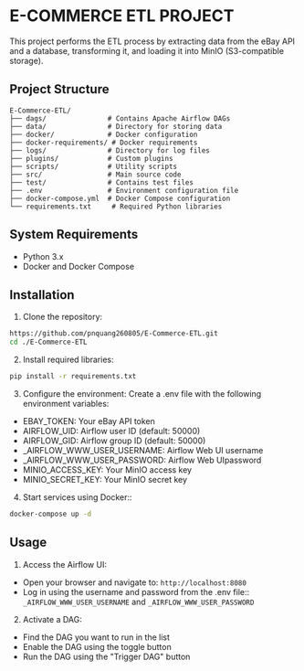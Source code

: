 # E-COMMERCE ETL PROJECT

This project performs the ETL process by extracting data from the eBay API and a database, transforming it, and loading it into MinIO (S3-compatible storage).

## Project Structure

```
E-Commerce-ETL/
├── dags/               # Contains Apache Airflow DAGs
├── data/               # Directory for storing data
├── docker/             # Docker configuration
├── docker-requirements/ # Docker requirements
├── logs/               # Directory for log files
├── plugins/            # Custom plugins
├── scripts/            # Utility scripts
├── src/                # Main source code
├── test/               # Contains test files
├── .env                # Environment configuration file
├── docker-compose.yml  # Docker Compose configuration
└── requirements.txt     # Required Python libraries
```
## System Requirements

- Python 3.x
- Docker and Docker Compose

## Installation

1. Clone the repository:
```bash
https://github.com/pnquang260805/E-Commerce-ETL.git
cd ./E-Commerce-ETL
```

2. Install required libraries:
```bash
pip install -r requirements.txt
```

3. Configure the environment: 
Create a .env file with the following environment variables:
+ EBAY_TOKEN: Your eBay API token
+ AIRFLOW_UID: Airflow user ID (default: 50000)
+ AIRFLOW_GID: Airflow group ID (default: 50000)
+ _AIRFLOW_WWW_USER_USERNAME: Airflow Web UI username
+ _AIRFLOW_WWW_USER_PASSWORD: Airflow Web UIpassword
+ MINIO_ACCESS_KEY: Your MinIO access key
+ MINIO_SECRET_KEY: Your MinIO secret key

4. Start services using Docker::
```bash
docker-compose up -d
```

## Usage

1. Access the Airflow UI:
- Open your browser and navigate to: `http://localhost:8080`
- Log in using the username and password from the .env file:: ```_AIRFLOW_WWW_USER_USERNAME``` and ```_AIRFLOW_WWW_USER_PASSWORD```

2. Activate a DAG:
- Find the DAG you want to run in the list
- Enable the DAG using the toggle button
- Run the DAG using the "Trigger DAG" button